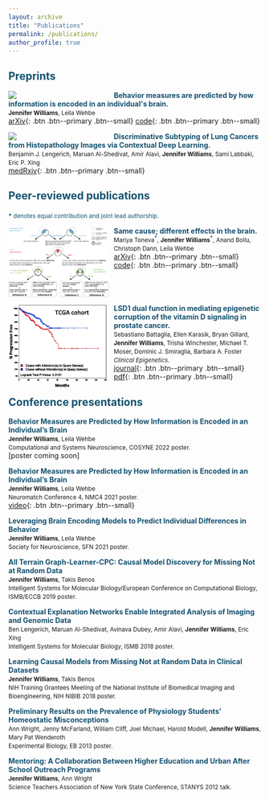 ```yaml
---
layout: archive
title: "Publications"
permalink: /publications/
author_profile: true
---
```


## <span style="color:#155270;">Preprints</span>
<img align="left" src="/images/individual_fig1.png" width="200" style="margin-right:10px"/> <span style="color:#155270;">**Behavior measures are predicted by how information is encoded in an individual's brain.**</span> <br>
<span style="font-size:smaller">**Jennifer Williams**, Leila Wehbe</span> <br>
[arXiv](https://arxiv.org/abs/2112.06048){: .btn .btn--primary .btn--small} [code](https://github.com/brainML/great-apes){: .btn .btn--primary .btn--small}<br style="clear:both" />
<!--  <p style = "margin-right: 210px; margin-top: 0px;">  *arXiv* <br> -->
<!-- doi: [arXiv:2112.06048](https://arxiv.org/abs/2112.06048) -->
<!-- <p style = "margin-right: 210px;"> -->
<!-- </p>-->

<img align="left" src="/images/cen_fig1.png" width="200" style="margin-right:10px"/> <span style="color:#155270">**Discriminative Subtyping of Lung Cancers from Histopathology Images via Contextual Deep Learning.**</span> <br>
<span style="font-size:smaller">Benjamin J. Lengerich, Maruan Al-Shedivat, Amir Alavi, **Jennifer Williams**, Sami Labbaki, Eric P. Xing</span> <br>
[medRxiv](https://www.medrxiv.org/content/10.1101/2020.06.25.20140053v1){: .btn .btn--primary .btn--small}<br style="clear:both" /> <!-- </p>-->
<!--  *medRxiv* <br>--> <!--, doi: [10.1101/2020.06.25.20140053](https://www.medrxiv.org/content/10.1101/2020.06.25.20140053v1)-->
<!-- <p style = "margin-right: 210px;"> -->

## <span style="color:#155270;">Peer-reviewed publications</span>
<span style="color:#155270;font-size:smaller">__\*__ denotes equal contribution and joint lead authorship.</span> 

<img align="left" src="/images/CleaR_fig.png" width="200" style="margin-right:10px"/> <span style="color:#155270;">**Same cause; different effects in the brain.**</span> <br>
<span style="font-size:smaller">Mariya Toneva<sup><span style="color:#155270;">__*__</span></sup>, __Jennifer Williams<sup><span style="color:#155270;">\*</span></sup>__, Anand Bollu, Christoph Dann, Leila Wehbe</span> <br>
[arXiv](https://arxiv.org/pdf/2202.10376.pdf){: .btn .btn--primary .btn--small} [code](https://github.com/brainML/stim-effect){: .btn .btn--primary .btn--small}<br style="clear:both" />

<!--[pdf coming soon] <br style="clear:both" />--> 
<!-- (){: .btn .btn--primary .btn--small} --> 


<img align="left" src="/images/lsd1_fig.png" width="200" style="margin-right:10px"/> <span style="color:#155270">**LSD1 dual function in mediating epigenetic corruption of the vitamin D signaling in prostate cancer.**</span> <br>
<span style="font-size:smaller">Sebastiano Battaglia, Ellen Karasik, Bryan Gillard, **Jennifer Williams**, Trisha Winchester, Michael T. Moser, Dominic J. Smiraglia, Barbara A. Foster</span> <br>
<span style="font-size:smaller">*Clinical Epigenetics.*</span> <br>
[journal](https://clinicalepigeneticsjournal.biomedcentral.com/articles/10.1186/s13148-017-0382-y){: .btn .btn--primary .btn--small} [pdf](/files/lsd1_paper.pdf){: .btn .btn--primary .btn--small} <br>

## <span style="color:#155270;">Conference presentations</span> 
<span style="color:#155270">**Behavior Measures are Predicted by How Information is Encoded in an Individual’s Brain**</span> <br>
<span style="font-size:smaller">**Jennifer Williams**, Leila Wehbe</span> <br>
<span style="font-size:smaller">Computational and Systems Neuroscience, COSYNE 2022 poster.</span> <br>
[poster coming soon]

<span style="color:#155270">**Behavior Measures are Predicted by How Information is Encoded in an Individual’s Brain**</span> <br>
<span style="font-size:smaller">**Jennifer Williams**, Leila Wehbe</span> <br>
<span style="font-size:smaller">Neuromatch Conference 4, NMC4 2021 poster.</span> <br>
[video](https://www.youtube.com/watch?v=rYgsGDcJgGs&t=4s){: .btn .btn--primary .btn--small} 

<span style="color:#155270">**Leveraging Brain Encoding Models to Predict Individual Differences in Behavior**</span> <br>
<span style="font-size:smaller">**Jennifer Williams**, Leila Wehbe</span> <br>
<span style="font-size:smaller">Society for Neuroscience, SFN 2021 poster.</span> <br>

<span style="color:#155270">**All Terrain Graph-Learner-CPC: Causal Model Discovery for Missing Not at Random Data**</span> <br>
<span style="font-size:smaller">**Jennifer Williams**, Takis Benos</span> <br>
<span style="font-size:smaller">Intelligent Systems for Molecular Biology/European Conference on Computational Biology, ISMB/ECCB 2019 poster.</span> <br>

<span style="color:#155270">**Contextual Explanation Networks Enable Integrated Analysis of Imaging and Genomic Data**</span> <br>
<span style="font-size:smaller">Ben Lengerich, Maruan Al-Shedivat, Avinava Dubey, Amir Alavi, **Jennifer Williams**, Eric Xing</span> <br>
<span style="font-size:smaller">Intelligent Systems for Molecular Biology, ISMB 2018 poster.</span> <br>

<span style="color:#155270">**Learning Causal Models from Missing Not at Random Data in Clinical Datasets**</span> <br>
<span style="font-size:smaller">**Jennifer Williams**, Takis Benos </span><br>
<span style="font-size:smaller">NIH Training Grantees Meeting of the National Institute of Biomedical Imaging and Bioengineering, NIH NIBIB 2018 poster.</span> <br>

<span style="color:#155270">**Preliminary Results on the Prevalence of Physiology Students’ Homeostatic Misconceptions**</span> <br>
<span style="font-size:smaller">Ann Wright, Jenny McFarland, William Cliff, Joel Michael, Harold Modell, **Jennifer Williams**, Mary Pat Wenderoth </span> <br>
<span style="font-size:smaller">Experimental Biology, EB 2013 poster. </span><br>

<span style="color:#155270">**Mentoring: A Collaboration Between Higher Education and Urban After School Outreach Programs**</span> <br>
<span style="font-size:smaller">**Jennifer Williams**, Ann Wright</span> <br>
<span style="font-size:smaller">Science Teachers Association of New York State Conference, STANYS 2012 talk. </span>







